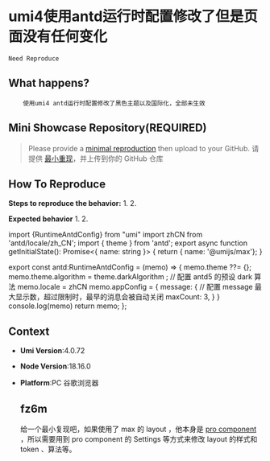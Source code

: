 # umi4使用antd运行时配置修改了但是页面没有任何变化

`Need Reproduce`

  <!--
感谢您向我们反馈问题，为了高效的解决问题，我们期望你能提供以下信息：
-->

## What happens?

<!-- A clear and concise description of what the bug is. -->
<!-- 清晰的描述下遇到的问题。-->

        使用umi4 antd运行时配置修改了黑色主题以及国际化，全部未生效

## Mini Showcase Repository(REQUIRED)

> Please provide a [minimal reproduction](https://stackoverflow.com/help/minimal-reproducible-example) then upload to your GitHub. 请提供 [最小重现](https://stackoverflow.com/help/minimal-reproducible-example)，并上传到你的 GitHub 仓库

<!-- 为节约大家的时间，无复现步骤的 ISSUE 会被关闭，提供之后再 REOPEN -->
<!-- YOUR_REPOSITORY_URL on github or stackbliz -->

## How To Reproduce

**Steps to reproduce the behavior:** 1. 2.

**Expected behavior** 1. 2.

<!-- 请提供复现链接/步骤，错误日志以及相关配置 -->

import {RuntimeAntdConfig} from "umi"
import zhCN from 'antd/locale/zh_CN';
import { theme } from 'antd';
export async function getInitialState(): Promise<{ name: string }> {
return { name: '@umijs/max'};
}

export const antd:RuntimeAntdConfig = (memo) => {
memo.theme ??= {};
memo.theme.algorithm = theme.darkAlgorithm ; // 配置 antd5 的预设 dark 算法
memo.locale = zhCN
memo.appConfig = {
message: {
// 配置 message 最大显示数，超过限制时，最早的消息会被自动关闭
maxCount: 3,
}
}
console.log(memo)
return memo;
};

## Context

- **Umi Version**:4.0.72
- **Node Version**:18.16.0
- **Platform**:PC 谷歌浏览器

  ## fz6m

  给一个最小复现吧，如果使用了 max 的 layout ，他本身是 [pro component](https://procomponents.ant.design/components/layout) ，所以需要用到 pro component 的 Settings 等方式来修改 layout 的样式和 token 、算法等。
